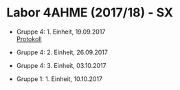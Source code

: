 # Labor 4AHME (2017/18) - SX

* Gruppe 4: 1. Einheit, 19.09.2017  
    [Protokoll](https://github.com/HTLMechatronics/m14-la1-sx/blob/smumam14/smumam14/)
* Gruppe 4: 2. Einheit, 26.09.2017  
* Gruppe 4: 3. Einheit, 03.10.2017

* Gruppe 1: 1. Einheit, 10.10.2017
